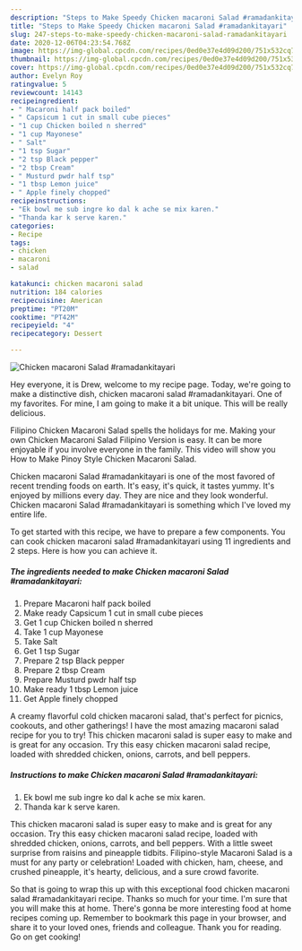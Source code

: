 ```yaml
---
description: "Steps to Make Speedy Chicken macaroni Salad #ramadankitayari"
title: "Steps to Make Speedy Chicken macaroni Salad #ramadankitayari"
slug: 247-steps-to-make-speedy-chicken-macaroni-salad-ramadankitayari
date: 2020-12-06T04:23:54.768Z
image: https://img-global.cpcdn.com/recipes/0ed0e37e4d09d200/751x532cq70/chicken-macaroni-salad-ramadankitayari-recipe-main-photo.jpg
thumbnail: https://img-global.cpcdn.com/recipes/0ed0e37e4d09d200/751x532cq70/chicken-macaroni-salad-ramadankitayari-recipe-main-photo.jpg
cover: https://img-global.cpcdn.com/recipes/0ed0e37e4d09d200/751x532cq70/chicken-macaroni-salad-ramadankitayari-recipe-main-photo.jpg
author: Evelyn Roy
ratingvalue: 5
reviewcount: 14143
recipeingredient:
- " Macaroni half pack boiled"
- " Capsicum 1 cut in small cube pieces"
- "1 cup Chicken boiled n sherred"
- "1 cup Mayonese"
- " Salt"
- "1 tsp Sugar"
- "2 tsp Black pepper"
- "2 tbsp Cream"
- " Musturd pwdr half tsp"
- "1 tbsp Lemon juice"
- " Apple finely chopped"
recipeinstructions:
- "Ek bowl me sub ingre ko dal k ache se mix karen."
- "Thanda kar k serve karen."
categories:
- Recipe
tags:
- chicken
- macaroni
- salad

katakunci: chicken macaroni salad 
nutrition: 184 calories
recipecuisine: American
preptime: "PT20M"
cooktime: "PT42M"
recipeyield: "4"
recipecategory: Dessert

---
```



![Chicken macaroni Salad #ramadankitayari](https://img-global.cpcdn.com/recipes/0ed0e37e4d09d200/751x532cq70/chicken-macaroni-salad-ramadankitayari-recipe-main-photo.jpg)

Hey everyone, it is Drew, welcome to my recipe page. Today, we're going to make a distinctive dish, chicken macaroni salad #ramadankitayari. One of my favorites. For mine, I am going to make it a bit unique. This will be really delicious.

Filipino Chicken Macaroni Salad spells the holidays for me. Making your own Chicken Macaroni Salad Filipino Version is easy. It can be more enjoyable if you involve everyone in the family. This video will show you How to Make Pinoy Style Chicken Macaroni Salad.

Chicken macaroni Salad #ramadankitayari is one of the most favored of recent trending foods on earth. It's easy, it's quick, it tastes yummy. It's enjoyed by millions every day. They are nice and they look wonderful. Chicken macaroni Salad #ramadankitayari is something which I've loved my entire life.


To get started with this recipe, we have to prepare a few components. You can cook chicken macaroni salad #ramadankitayari using 11 ingredients and 2 steps. Here is how you can achieve it.

<!--inarticleads1-->

##### The ingredients needed to make Chicken macaroni Salad #ramadankitayari:

1. Prepare  Macaroni half pack boiled
1. Make ready  Capsicum 1 cut in small cube pieces
1. Get 1 cup Chicken boiled n sherred
1. Take 1 cup Mayonese
1. Take  Salt
1. Get 1 tsp Sugar
1. Prepare 2 tsp Black pepper
1. Prepare 2 tbsp Cream
1. Prepare  Musturd pwdr half tsp
1. Make ready 1 tbsp Lemon juice
1. Get  Apple finely chopped


A creamy flavorful cold chicken macaroni salad, that&#39;s perfect for picnics, cookouts, and other gatherings! I have the most amazing macaroni salad recipe for you to try! This chicken macaroni salad is super easy to make and is great for any occasion. Try this easy chicken macaroni salad recipe, loaded with shredded chicken, onions, carrots, and bell peppers. 

<!--inarticleads2-->

##### Instructions to make Chicken macaroni Salad #ramadankitayari:

1. Ek bowl me sub ingre ko dal k ache se mix karen.
1. Thanda kar k serve karen.


This chicken macaroni salad is super easy to make and is great for any occasion. Try this easy chicken macaroni salad recipe, loaded with shredded chicken, onions, carrots, and bell peppers. With a little sweet surprise from raisins and pineapple tidbits. Filipino-style Macaroni Salad is a must for any party or celebration! Loaded with chicken, ham, cheese, and crushed pineapple, it&#39;s hearty, delicious, and a sure crowd favorite. 

So that is going to wrap this up with this exceptional food chicken macaroni salad #ramadankitayari recipe. Thanks so much for your time. I'm sure that you will make this at home. There's gonna be more interesting food at home recipes coming up. Remember to bookmark this page in your browser, and share it to your loved ones, friends and colleague. Thank you for reading. Go on get cooking!
